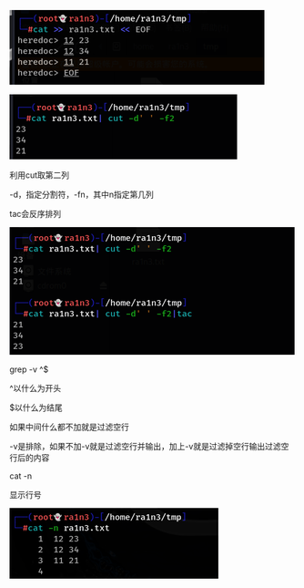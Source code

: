 ![image-20250310082201254](./assets/image-20250310082201254.png)

![image-20250310082202744](./assets/image-20250310082202744.png)

利用cut取第二列

-d，指定分割符，-fn，其中n指定第几列

 

 

 

tac会反序排列

![image-20250310082207958](./assets/image-20250310082207958.png)

grep -v ^$

 

^以什么为开头

$以什么为结尾

如果中间什么都不加就是过滤空行

 

-v是排除，如果不加-v就是过滤空行并输出，加上-v就是过滤掉空行输出过滤空行后的内容

 

 

cat -n

显示行号

![image-20250310082214995](./assets/image-20250310082214995.png)